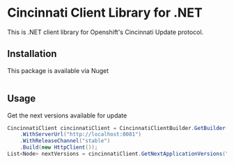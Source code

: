 # Cincinnati Client Library for .NET

This is .NET client library for Openshift's Cincinnati Update protocol. 

## Installation

This package is available via Nuget
```shell
```

## Usage

Get the next versions available for update
```csharp
CincinnatiClient cincinnatiClient = CincinnatiClientBuilder.GetBuilder()
    .WithServerUrl("http://localhost:8081")
    .WithReleaseChannel("stable")
    .Build(new HttpClient());
List<Node> nextVersions = cincinnatiClient.GetNextApplicationVersions("1.0.0").GetAwaiter().GetResult();
```

